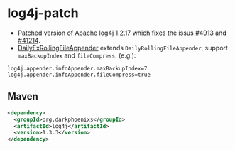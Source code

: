 # log4j-patch

* Patched version of Apache log4j 1.2.17 which fixes the issus [#4913](https://bz.apache.org/bugzilla/show_bug.cgi?id=4913) and [#41214](https://bz.apache.org/bugzilla/show_bug.cgi?id=41214).
* [DailyExRollingFileAppender](https://github.com/DarkPhoenixs/log4j-patch/blob/master/src/main/java/org/apache/log4j/DailyExRollingFileAppender.java) extends `DailyRollingFileAppender`, support `maxBackupIndex` and `fileCompress`. (e.g.):

```properties
log4j.appender.infoAppender.maxBackupIndex=7
log4j.appender.infoAppender.fileCompress=true
```

## Maven

```xml
<dependency>
  <groupId>org.darkphoenixs</groupId>
  <artifactId>log4j</artifactId>
  <version>1.3.3</version>
</dependency>
```
